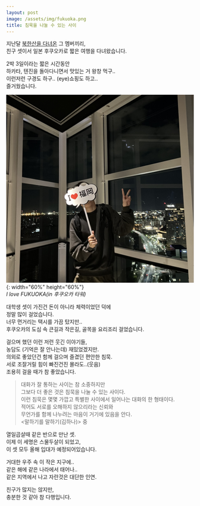 ```yaml
---
layout: post
image: /assets/img/fukuoka.png
title: 침묵을 나눌 수 있는 사이
---
```


지난달 [북한산을 다녀온][bhsan] 그 멤버끼리,  
친구 셋이서 일본 후쿠오카로 짧은 여행을 다녀왔습니다.  

2박 3일이라는 짧은 시간동안  
하카타, 텐진을 돌아다니면서 맛있는 거 왕창 먹구..  
이런저런 구경도 하구.. (eye)쇼핑도 하고..  
즐거웠습니다.  

![후쿠오카 타워에서](/assets/img/fukuoka.png){: width="60%" height="60%"}  
*I love FUKUOKA(in 후쿠오카 타워)*  

대학생 셋이 가진건 돈이 아니라 체력이었던 덕에  
정말 많이 걸었습니다.  
너무 먼거리는 택시를 가끔 탔지만..  
후쿠오카의 도심 속 큰길과 작은길, 골목을 요리조리 걸었습니다.  

걸으며 했던 이런 저런 웃긴 이야기들,  
농담도 (기억은 잘 안나는데) 재밌었겠지만.  
의외로 좋았던건 함께 걸으며 즐겼던 편안한 침묵.  
서로 조잘거릴 힘이 빠진건진 몰라도..(웃음)  
조용히 걸을 때가 참 좋았습니다.  

> 대화가 잘 통하는 사이는 참 소중하지만  
> 그보다 더 좋은 것은 침묵을 나눌 수 있는 사이다.  
> 이런 침묵은 몇몇 가깝고 특별한 사이에서 일어나는 대화의 한 형태이다.  
> 적어도 서로를 오해하지 않으리라는 신뢰와  
> 무언가를 함께 나누려는 마음이 거기에 있음을 안다.  
> <말하기를 말하기(김하나)> 중  

열일곱살때 같은 반으로 만난 셋.  
이제 이 세명은 스물두살이 되었고,  
이 셋 모두 올해 입대가 예정되어있습니다.  

거대한 우주 속 이 작은 지구에..  
같은 해에 같은 나라에서 태어나..  
같은 지역에서 나고 자란것은 대단한 인연.  

친구가 많지는 않지만,  
충분한 것 같아 참 다행입니다.  

[bhsan]: https://ziw8.github.io/2024/03/10/bhsan_top.html "북한산 정상까지 가본 사람"
